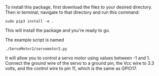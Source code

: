 To install this package, first download the files to your desired directory. Then in terminal, navigate to that directory and run this command:
```
sudo pip3 install -e .
```
This will install the package and you're ready to go. 

The example script is named
```
./ServoMotor2/servomotor2.py
```
It will allow you to control a servo motor using values between -1 and 1. Connect the ground wire of the servo to a ground pin, the Vcc wire to 3.3 volts, and the control wire to pin 11, which is the same as GPIO17.
